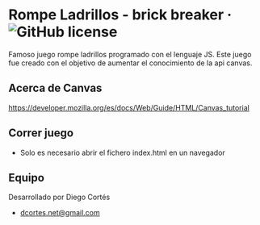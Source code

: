 # Rompe Ladrillos - brick breaker &middot; ![GitHub license](https://img.shields.io/badge/license-MIT-blue.svg)

Famoso juego rompe ladrillos programado con el lenguaje JS. Este juego fue creado con el objetivo de aumentar el conocimiento de la api canvas.

## Acerca de Canvas

https://developer.mozilla.org/es/docs/Web/Guide/HTML/Canvas_tutorial

## Correr juego

* Solo es necesario abrir el fichero index.html en un navegador

## Equipo

Desarrollado por Diego Cortés

* dcortes.net@gmail.com